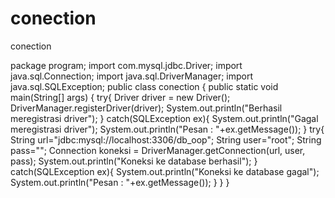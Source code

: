 # conection
conection

package program;
import com.mysql.jdbc.Driver;
import java.sql.Connection;
import java.sql.DriverManager;
import java.sql.SQLException;
public class conection {
    public static void main(String[] args) {
       try{
           Driver driver = new Driver();
           DriverManager.registerDriver(driver);
           System.out.println("Berhasil meregistrasi driver");
       } 
       catch(SQLException ex){
           System.out.println("Gagal meregistrasi driver");
           System.out.println("Pesan : "+ex.getMessage());
       }
       try{
           String url="jdbc:mysql://localhost:3306/db_oop";
           String user="root";
           String pass="";
           Connection koneksi = DriverManager.getConnection(url, user, pass);
           System.out.println("Koneksi ke database berhasil");
       }
       catch(SQLException ex){
           System.out.println("Koneksi ke database gagal");
           System.out.println("Pesan : "+ex.getMessage());
       }
    }
}

